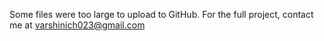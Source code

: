 Some files were too large to upload to GitHub.
For the full project, contact me at varshinich023@gmail.com
